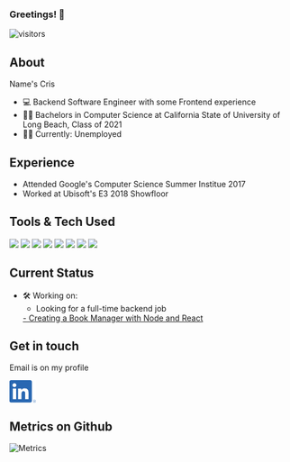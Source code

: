 ### Greetings! 👋

![visitors](https://visitor-badge-reloaded.herokuapp.com/badge?page_id=Cris546)

## About
Name's Cris 
- 💻 Backend Software Engineer with some Frontend experience
- 👨‍🎓 Bachelors in Computer Science at California State of University of Long Beach, Class of 2021
- 👷‍♂️ Currently: Unemployed 

## Experience
- Attended Google's Computer Science Summer Institue 2017
- Worked at Ubisoft's E3 2018 Showfloor

## Tools & Tech Used
![](https://img.shields.io/badge/CODE-Java-informational?style=flat&logo=java)
![](https://img.shields.io/badge/CODE-Python-informational?style=flat&logo=python)
![](https://img.shields.io/badge/CODE-CSharp-informational?style=flat&logo=csharp)
![](https://img.shields.io/badge/CODE-C++-informational?style=flat&logo=cplusplus)
![](https://img.shields.io/badge/Tool-MySQL-informational?style=flat&logo=mysql)
![](https://img.shields.io/badge/CODE-HTML-informational?style=flat&logo=html5)
![](https://img.shields.io/badge/CODE-JavaScript-informational?style=flat&logo=javascript)
![](https://img.shields.io/badge/CODE-React-informational?style=flat&logo=react)


## Current Status
- 🛠 Working on:
    - Looking for a full-time backend job
    <a href="https://github.com/Cris546/book_manager">
    - Creating a Book Manager with Node and React
    </a>

## Get in touch
Email is on my profile

[<img src="LI-In-Bug.png" height="40em" align="center" alt="Cris' LinkedIn" />](https://www.linkedin.com/in/cristobal-cortez-b32aa9221/)



## Metrics on Github
![Metrics](https://metrics.lecoq.io/Cris546?template=classic&base.header=0&gists=1&lines=1&config.timezone=America%2FCalifornia)





<!--
**Cris546/Cris546** is a ✨ _special_ ✨ repository because its `README.md` (this file) appears on your GitHub profile.

Here are some ideas to get you started:

- 🔭 I’m currently working on ...
- 🌱 I’m currently learning ...
- 👯 I’m looking to collaborate on ...
- 🤔 I’m looking for help with ...
- 💬 Ask me about ...
- 📫 How to reach me: ...
- 😄 Pronouns: ...
- ⚡ Fun fact: ...
-->
